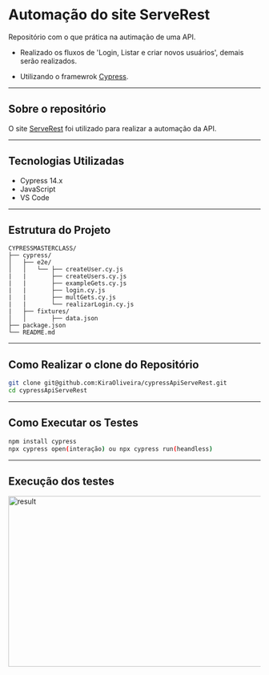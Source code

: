 # Automação do site ServeRest

Repositório com o que prática na autimação de uma API.
* Realizado os fluxos de 'Login, Listar e criar novos usuários', demais serão realizados.

* Utilizando o framewrok [Cypress](https://www.cypress.io/).

---

## Sobre o repositório

O site [ServeRest](https://serverest.dev/) foi utilizado para realizar a automação da API.

---

## Tecnologias Utilizadas

- Cypress 14.x
- JavaScript
- VS Code

---

## Estrutura do Projeto

```
CYPRESSMASTERCLASS/
├── cypress/
│   ├── e2e/
│   │   └── ├── createUser.cy.js
|   |       ├── createUsers.cy.js
|   |       ├── exampleGets.cy.js
|   |       ├── login.cy.js
|   |       ├── multGets.cy.js
|   |       └── realizarLogin.cy.js
|   ├── fixtures/
│   │       ├── data.json
├── package.json
└── README.md
```

---

## Como Realizar o clone do Repositório

```bash
git clone git@github.com:KiraOliveira/cypressApiServeRest.git
cd cypressApiServeRest
```

---

## Como Executar os Testes

```bash
npm install cypress
npx cypress open(interação) ou npx cypress run(heandless)
```

---

## Execução dos testes

<img width="846" height="341" alt="result" src="../cypressApiServeRest/cypress/screenshots/result19-08.png" />